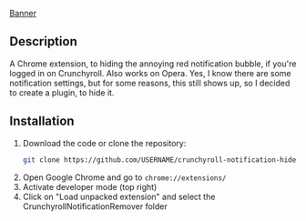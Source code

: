 [Banner](https://github.com/Inarilein/CrunchyrollNotificationRemover/blob/main/banner.png)
## Description

A Chrome extension, to hiding the annoying red notification bubble, if you're logged in on Crunchyroll. Also works on Opera. Yes, I know there are some notification settings, but for some reasons, this still shows up, so I decided to create a plugin, to hide it.

## Installation

1. Download the code or clone the repository:
   ```sh
   git clone https://github.com/USERNAME/crunchyroll-notification-hider.git
   ```
2. Open Google Chrome and go to `chrome://extensions/`
3. Activate developer mode (top right)
4. Click on "Load unpacked extension" and select the CrunchyrollNotificationRemover folder